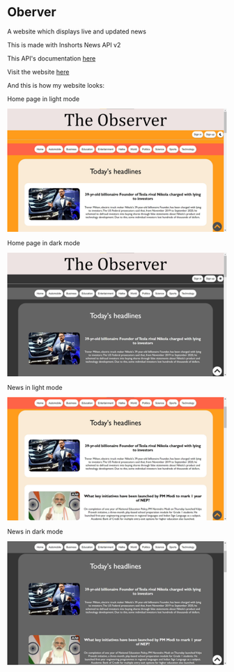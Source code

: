 # Oberver

A website which displays live and updated news

This is made with Inshorts News API v2

This API's documentation [here](https://github.com/sumitkolhe/inshorts-api-v2)

Visit the website [here](https://vinayak5002.github.io/Observer/home.html)

And this is how my website looks:

Home page in light mode

![](readme/light%20home.jpg)

Home page in dark mode

![](readme/dark%20home.jpg)

News in light mode

![](readme/light.jpg)

News in dark mode

![](readme/dark.jpg)

